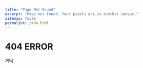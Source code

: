 ```yaml
---
title: "Page Not Found"
excerpt: "Page not found. Your pixels are in another canvas."
sitemap: false
permalink: /404.html
---
```


# 404 ERROR
꺼억

